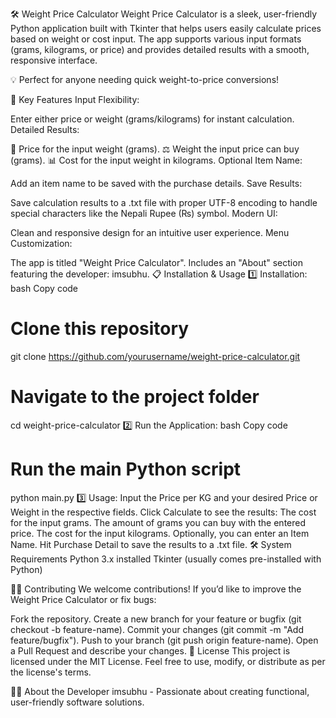 🛠️ Weight Price Calculator
Weight Price Calculator is a sleek, user-friendly Python application built with Tkinter that helps users easily calculate prices based on weight or cost input. The app supports various input formats (grams, kilograms, or price) and provides detailed results with a smooth, responsive interface.

💡 Perfect for anyone needing quick weight-to-price conversions!

🎯 Key Features
Input Flexibility:

Enter either price or weight (grams/kilograms) for instant calculation.
Detailed Results:

💸 Price for the input weight (grams).
⚖️ Weight the input price can buy (grams).
📊 Cost for the input weight in kilograms.
Optional Item Name:

Add an item name to be saved with the purchase details.
Save Results:

Save calculation results to a .txt file with proper UTF-8 encoding to handle special characters like the Nepali Rupee (₨) symbol.
Modern UI:

Clean and responsive design for an intuitive user experience.
Menu Customization:

The app is titled "Weight Price Calculator".
Includes an "About" section featuring the developer: imsubhu.
📋 Installation & Usage
1️⃣ Installation:
bash
Copy code
# Clone this repository
git clone https://github.com/yourusername/weight-price-calculator.git

# Navigate to the project folder
cd weight-price-calculator
2️⃣ Run the Application:
bash
Copy code
# Run the main Python script
python main.py
3️⃣ Usage:
Input the Price per KG and your desired Price or Weight in the respective fields.
Click Calculate to see the results:
The cost for the input grams.
The amount of grams you can buy with the entered price.
The cost for the input kilograms.
Optionally, you can enter an Item Name.
Hit Purchase Detail to save the results to a .txt file.
🛠️ System Requirements
Python 3.x installed
Tkinter (usually comes pre-installed with Python)

🧑‍💻 Contributing
We welcome contributions! If you’d like to improve the Weight Price Calculator or fix bugs:

Fork the repository.
Create a new branch for your feature or bugfix (git checkout -b feature-name).
Commit your changes (git commit -m "Add feature/bugfix").
Push to your branch (git push origin feature-name).
Open a Pull Request and describe your changes.
📜 License
This project is licensed under the MIT License. Feel free to use, modify, or distribute as per the license's terms.

👨‍💻 About the Developer
imsubhu - Passionate about creating functional, user-friendly software solutions.
